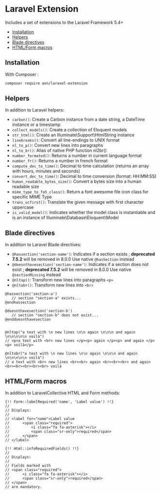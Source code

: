 Laravel Extension
=================

Includes a set of extensions to the Laravel Framework 5.4+

* [Installation](#installation)
* [Helpers](#helpers)
* [Blade directives](#blade-directives)
* [HTML/Form macros](#htmlform-macros)

Installation
------------

With Composer :

```sh
composer require axn/laravel-extension
```

Helpers
-------

In addition to Laravel helpers:

- `carbon()`: Create a Carbon instance from a date string, a DateTime instance or a timestamp
- `collect_models()`: Create a collection of Eloquent models
- `str_html()`: Create an Illuminate\Support\HtmlString instance
- `linebreaks()`: Convert all line-endings to UNIX format
- `nl_to_p()`: Convert new lines into paragraphs
- `nl_to_br()`: Alias of native PHP function nl2br()
- `number_formated()`: Returns a number in current language format
- `number_fr()`: Returns a number in french format
- `compute_dec_to_time()`: Decimal to time calculation (returns an array with hours, minutes and seconds)
- `convert_dec_to_time()`: Decimal to time conversion (format: HH:MM:SS)
- `human_readable_bytes_size()`: Convert a bytes size into a human readable size
- `mime_type_to_fa5_class()`: Return a font awesome file icon class for specific MIME Type
- `trans_ucfirst()`: Translate the given message with first character uppercase
- `is_valid_model()`: Indicates whether the model class is instantiable and is an instance of Illuminate\Database\Eloquent\Model


Blade directives
----------------

In addition to Laravel Blade directives:

- `@hassection('section-name')`: Indicates if a section exists ; **deprecated 7.5.2** will be removed in 8.0.0 Use native `@hasSection` instead
- `@doesnthavesection('section-name')`: Indicates if a section does not exist ; **deprecated 7.5.2** will be removed in 8.0.0 Use native `@sectionMissing` instead
- `@nltop()`: Transform new lines into paragraphs `<p>`
- `@nltobr()`: Transform new lines into `<br>`

```blade
@hassection('section-a')
   // section "section-a" exists...
@endhassection

@doesnthavesection('section-b')
   // section "section-b" does not exist...
@enddoesnthavesection


@nltop("a text with \n new lines \n\n again \n\n\n and again \n\n\n\n\n voilà")
// <p>a text with <br> new lines </p><p> again </p><p> and again </p><p> voilà</p>

@nltobr("a text with \n new lines \n\n again \n\n\n and again \n\n\n\n\n voilà")
// a text with <br> new lines <br><br> again <br><br><br> and again <br><br><br><br><br> voilà

```

HTML/Form macros
----------------

In addition to LaravelCollective HTML and Form methods:

```blade
{!! Form::labelRequired('name', 'Label value') !!}
//
// Displays:
//
// <label for="name">Label value
//      <span class="required">
//          <i class="fa fa-asterisk"></i>
//          <span class="sr-only">required</span>
//      </span>
// </label>

{!! Html::infoRequiredFields() !!}
//
// Displays:
//
// Fields marked with
// <span class="required">
//      <i class="fa fa-asterisk"></i>
//      <span class="sr-only">required</span>
// </span>
// are mandatory.
```

